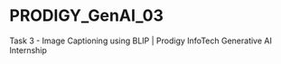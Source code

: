 # PRODIGY_GenAI_03
Task 3 - Image Captioning using BLIP | Prodigy InfoTech Generative AI Internship

